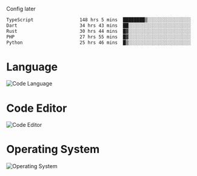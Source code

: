 <!-- ## Hi there 👋 -->
Config later

<!--
**rickrck/rickrck** is a ✨ _special_ ✨ repository because its `README.md` (this file) appears on your GitHub profile.

Here are some ideas to get you started:

- 🔭 I’m currently working on ...
- 🌱 I’m currently learning ...
- 👯 I’m looking to collaborate on ...
- 🤔 I’m looking for help with ...
- 💬 Ask me about ...
- 📫 How to reach me: ...
- 😄 Pronouns: ...
- ⚡ Fun fact: ...
-->

<!--START_SECTION:waka-->

```txt
TypeScript                 148 hrs 5 mins  ████████▒░░░░░░░░░░░░░░░░   32.69 %
Dart                       34 hrs 43 mins  ██░░░░░░░░░░░░░░░░░░░░░░░   07.67 %
Rust                       30 hrs 44 mins  █▓░░░░░░░░░░░░░░░░░░░░░░░   06.79 %
PHP                        27 hrs 55 mins  █▓░░░░░░░░░░░░░░░░░░░░░░░   06.16 %
Python                     25 hrs 46 mins  █▒░░░░░░░░░░░░░░░░░░░░░░░   05.69 %
```

<!--END_SECTION:waka-->

# Language
![Code Language](https://wakatime.com/share/@Rie/857855bd-8826-4360-bd0b-30668e651616.svg)

# Code Editor
![Code Editor](https://wakatime.com/share/@Rie/630d1d98-3d54-4afd-a23d-fa79134fc528.svg)

# Operating System
![Operating System](https://wakatime.com/share/@Rie/a7b1eb7d-159b-4b03-8226-3a05ad998782.svg)
